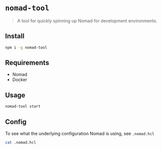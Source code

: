 # `nomad-tool`

> A tool for quickly spinning up Nomad for development environments.

## Install

```bash
npm i -g nomad-tool
```

## Requirements

- Nomad
- Docker

## Usage

```bash
nomad-tool start
```

## Config

To see what the underlying configuration Nomad is using, see `.nomad.hcl`

```bash
cat .nomad.hcl
```

